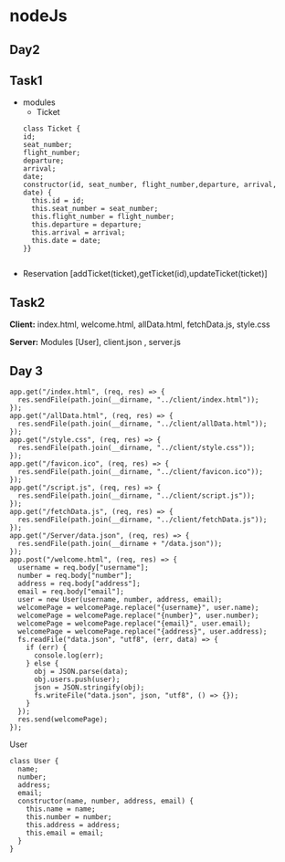 # nodeJs

## Day2 

## Task1
- modules
  - Ticket
  ``` 
  class Ticket {
  id;
  seat_number;
  flight_number;
  departure;
  arrival;
  date;
  constructor(id, seat_number, flight_number,departure, arrival, date) {
    this.id = id;
    this.seat_number = seat_number;
    this.flight_number = flight_number;
    this.departure = departure;
    this.arrival = arrival;
    this.date = date;
  }}


 - Reservation [addTicket(ticket),getTicket(id),updateTicket(ticket)]




## Task2

**Client:** index.html, welcome.html, allData.html, fetchData.js, style.css

**Server:** Modules [User], client.json , server.js


## Day 3

```
app.get("/index.html", (req, res) => {
  res.sendFile(path.join(__dirname, "../client/index.html"));
});
app.get("/allData.html", (req, res) => {
  res.sendFile(path.join(__dirname, "../client/allData.html"));
});
app.get("/style.css", (req, res) => {
  res.sendFile(path.join(__dirname, "../client/style.css"));
});
app.get("/favicon.ico", (req, res) => {
  res.sendFile(path.join(__dirname, "../client/favicon.ico"));
});
app.get("/script.js", (req, res) => {
  res.sendFile(path.join(__dirname, "../client/script.js"));
});
app.get("/fetchData.js", (req, res) => {
  res.sendFile(path.join(__dirname, "../client/fetchData.js"));
});
app.get("/Server/data.json", (req, res) => {
  res.sendFile(path.join(__dirname + "/data.json"));
});
app.post("/welcome.html", (req, res) => {
  username = req.body["username"];
  number = req.body["number"];
  address = req.body["address"];
  email = req.body["email"];
  user = new User(username, number, address, email);
  welcomePage = welcomePage.replace("{username}", user.name);
  welcomePage = welcomePage.replace("{number}", user.number);
  welcomePage = welcomePage.replace("{email}", user.email);
  welcomePage = welcomePage.replace("{address}", user.address);
  fs.readFile("data.json", "utf8", (err, data) => {
    if (err) {
      console.log(err);
    } else {
      obj = JSON.parse(data);
      obj.users.push(user);
      json = JSON.stringify(obj);
      fs.writeFile("data.json", json, "utf8", () => {});
    }
  });
  res.send(welcomePage);
});

```

User 
```
class User {
  name;
  number;
  address;
  email;
  constructor(name, number, address, email) {
    this.name = name;
    this.number = number;
    this.address = address;
    this.email = email;
  }
}
```
